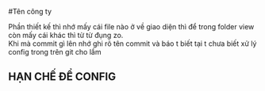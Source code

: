#Tên công ty

Phần thiết kế thì nhớ mấy cái file nào ở về giao diện thì để trong folder view còn mấy cái khác thì từ từ đụng zo.</br>
Khi mà commit gì lên nhớ ghi rõ tên commit và báo t biết tại t chưa biết xử lý config trong trên git cho lắm </br>

## HẠN CHẾ ĐỂ CONFIG
